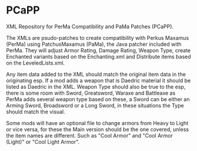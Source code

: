 PCaPP
=====

XML Repository for PerMa Compatibility and PaMa Patches (PCaPP).

The XMLs are psudo-patches to create compatibility with Perkus Maxamus (PerMa) using PatchusMaxamus (PaMa), the Java patcher included with PerMa. They will adjust Armor Rating, Damage Rating, Weapon Type, create Enchanted variants based on the Enchanting.xml and Distribute items based on the LeveledLists.xml.

Any item data added to the XML should match the original item data in the originating esp. If a mod adds a weapon that is Daedric material it should be listed as Daedric in the XML. Weapon Type should also be true to the esp, there is some room with Sword, Greatsword, Waraxe and Battleaxe as PerMa adds several weapon type based on these, a Sword can be either an Arming Sword, Broadsword or a Long Sword, in these situations the Type should match the visual.

Some mods will have an optional file to change armors from Heavy to Light or vice versa, for these the Main version should be the one covered, unless the item names are different. Such as "Cool Armor" and "Cool Armor (Light)" or "Cool Light Armor". 
